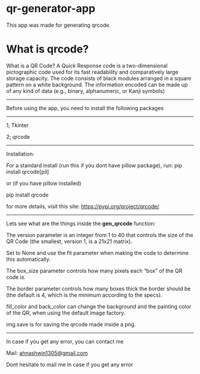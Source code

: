 # qr-generator-app

This app was made for generating qrcode.

# What is qrcode?

What is a QR Code?
A Quick Response code is a two-dimensional pictographic code used for its fast readability and comparatively large storage capacity. The code consists of black modules arranged in a square pattern on a white background. The information encoded can be made up of any kind of data (e.g., binary, alphanumeric, or Kanji symbols)

---------------------------------------------------------------------------------------------

Before using the app, you need to install the following packages

---------------------------------------------------------------------------------------------

1; Tkinter

2; qrcode

-----------------------------------------------------------------------------------------------

Installation: 

For a standard install (run this if you dont have pillow package), run: pip install qrcode[pil] 

or (if you have pillow installed)

pip install qrcode


for more details, visit this site: https://pypi.org/project/qrcode/

-----------------------------------------------------------------------------------------------

Lets see what are the things inside the **gen_qrcode** function:



The version parameter is an integer from 1 to 40 that controls the size of the QR Code 
(the smallest, version 1, is a 21x21 matrix).

Set to None and use the fit parameter when making the code to determine this automatically.

The box_size parameter controls how many pixels each “box” of the QR code is.

The border parameter controls how many boxes thick the border should be 
(the default is 4, which is the minimum according to the specs).

fill_color and back_color can change the background and the painting color of the QR, 
when using the default image factory.

img.save is for saving the qrcode made inside a png.



----------------------------------------------------------------------------------------------------------------

In case if you get any error, you can contact me

Mail: ahnashwin1305@gmail.com

Dont hesitate to mail me in case if you get any error
